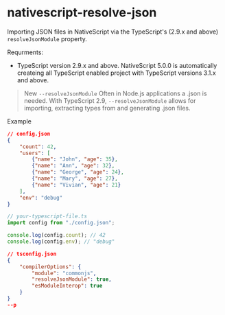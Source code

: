 # nativescript-resolve-json
Importing JSON files in NativeScript via the TypeScript's (2.9.x and above) `resolveJsonModule` property.


Requrments:
- TypeScript version 2.9.x and above. NativeScript 5.0.0 is automatically createing all TypeScript enabled project with TypeScript versions 3.1.x and above.


> New `--resolveJsonModule`
> Often in Node.js applications a .json is needed. With TypeScript 2.9, `--resolveJsonModule` allows for importing, extracting types from and generating  .json files.

Example
```JSON
// config.json
{
    "count": 42,
    "users": [
        {"name": "John", "age": 35},
        {"name": "Ann", "age": 32},
        {"name": "George", "age": 24},
        {"name": "Mary", "age": 27},
        {"name": "Vivian", "age": 21}
    ],
    "env": "debug"
}
```

```TypeScript
// your-typescript-file.ts
import config from "./config.json";

console.log(config.count); // 42
console.log(config.env); // "debug"
```

```JSON
// tsconfig.json
{
    "compilerOptions": {
        "module": "commonjs",
        "resolveJsonModule": true,
        "esModuleInterop": true
    }
}
--p
```